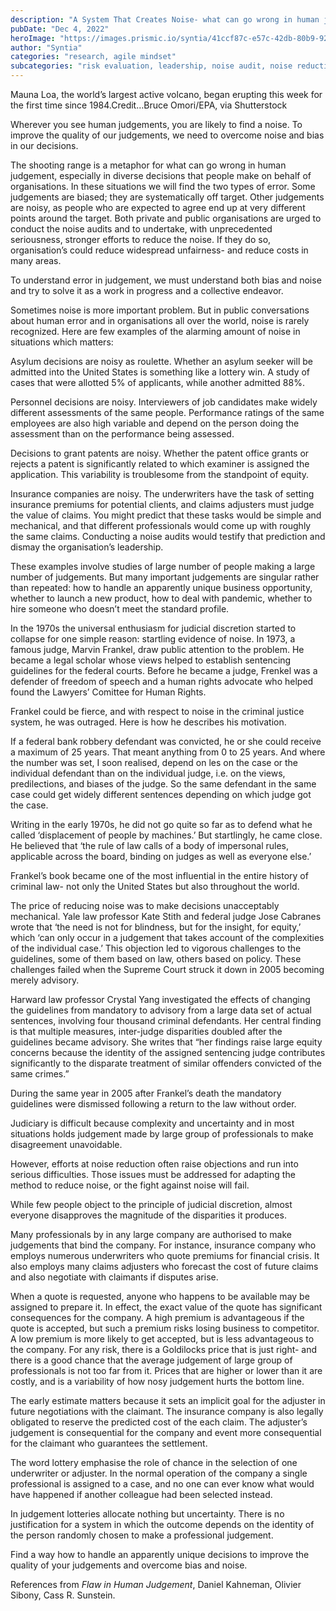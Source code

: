 ```yaml
---
description: "A System That Creates Noise- what can go wrong in human judgement? "
pubDate: "Dec 4, 2022"
heroImage: "https://images.prismic.io/syntia/41ccf87c-e57c-42db-80b9-923667404ed6_00sci-maunaloa-1-d2c9-superjumbo.webp?auto=compress,format"
author: "Syntia"
categories: "research, agile mindset"
subcategories: "risk evaluation, leadership, noise audit, noise reduction, cost effectiveness"
---
```


Mauna Loa, the world’s largest active volcano, began erupting this week for the first time since 1984.Credit…Bruce Omori/EPA, via Shutterstock

Wherever you see human judgements, you are likely to find a noise. To improve the quality of our judgements, we need to overcome noise and bias in our decisions.

The shooting range is a metaphor for what can go wrong in human judgement, especially in diverse decisions that people make on behalf of organisations. In these situations we will find the two types of error. Some judgements are biased; they are systematically off target. Other judgements are noisy, as people who are expected to agree end up at very different points around the target. Both private and public organisations are urged to conduct the noise audits and to undertake, with unprecedented seriousness, stronger efforts to reduce the noise. If they do so, organisation’s could reduce widespread unfairness- and reduce costs in many areas. 

To understand error in judgement, we must understand both bias and noise and try to solve it as a work in progress and a collective endeavor.

Sometimes noise is more important problem. But in public conversations about human error and in organisations all over the world, noise is rarely recognized. Here are few examples of the alarming amount of noise in situations which matters:

Asylum decisions are noisy as roulette. Whether an asylum seeker will be admitted into the United States is something like a lottery win. A study of cases that were allotted 5% of applicants, while another admitted 88%.

Personnel decisions are noisy. Interviewers of job candidates make widely different assessments of the same people. Performance ratings of the same employees are also high variable and depend on the person doing the assessment than on the performance being assessed.

Decisions to grant patents are noisy. Whether the patent office grants or rejects a patent is significantly related to which examiner is assigned the application. This variability is troublesome from the standpoint of equity.

Insurance companies are noisy. The underwriters have the task of setting insurance premiums for potential clients, and claims adjusters must judge the value of claims. You might predict that these tasks would be simple and mechanical, and that different professionals would come up with roughly the same claims. Conducting a noise audits would testify that prediction and dismay the organisation’s leadership.

These examples involve studies of large number of people making a large number of judgements. But many important judgements are singular rather than repeated: how to handle an apparently unique business opportunity, whether to launch a new product, how to deal with pandemic, whether to hire someone who doesn’t meet the standard profile. 

In the 1970s the universal enthusiasm for judicial discretion started to collapse for one simple reason: startling evidence of noise. In 1973, a famous judge, Marvin Frankel, draw public attention to the problem. He became a legal scholar whose views helped to establish sentencing guidelines for the federal courts. Before he became a judge, Frenkel was a defender of freedom of speech and a human rights advocate who helped found the Lawyers’ Comittee for Human Rights.

Frankel could be fierce, and with respect to noise in the criminal justice system, he was outraged. Here is how he describes his motivation.

If a federal bank robbery defendant was convicted, he or she could receive a maximum of 25 years. That meant anything from 0 to 25 years. And where the number was set, I soon realised, depend on les on the case or the individual defendant than on the individual judge, i.e. on the views, predilections, and biases of the judge. So the same defendant in the same case could get widely different sentences depending on which judge got the case.

Writing in the early 1970s, he did not go quite so far as to defend what he called ‘displacement of people by machines.’ But startlingly, he came close. He believed that ‘the rule of law calls of a body of impersonal rules, applicable across the board, binding on judges as well as everyone else.’

Frankel’s book became one of the most influential in the entire history of criminal law- not only the United States but also throughout the world.

The price of reducing noise was to make decisions unacceptably mechanical. Yale law professor Kate Stith and federal judge Jose Cabranes wrote that ‘the need is not for blindness, but for the insight, for equity,’ which ‘can only occur in a judgement that takes account of the complexities of the individual case.’ This objection led to vigorous challenges to the guidelines, some of them based on law, others based on policy. These challenges failed when the Supreme Court struck it down in 2005 becoming merely advisory. 

Harward law professor Crystal Yang investigated the effects of changing the guidelines from mandatory to advisory from a large data set of actual sentences, involving four thousand criminal defendants. Her central finding is that multiple measures, inter-judge disparities doubled after the guidelines became advisory. She writes that “her findings raise large equity concerns because the identity of the assigned sentencing judge contributes significantly to the disparate treatment of similar offenders convicted of the same crimes.”

During the same year in 2005 after Frankel’s death the mandatory guidelines were dismissed following a return to the law without order.

Judiciary is difficult because complexity and uncertainty and in most situations holds judgement made by large group of professionals to make disagreement unavoidable.

However, efforts at noise reduction often raise objections and run into serious difficulties. Those issues must be addressed for adapting the method to reduce noise, or the fight against noise will fail. 

While few people object to the principle of judicial discretion, almost everyone disapproves the magnitude of the disparities it produces. 

Many professionals by in any large company are authorised to make judgements that bind the company. For instance, insurance company who employs numerous underwriters who quote premiums for financial crisis. It also employs many claims adjusters who forecast the cost of future claims and also negotiate with claimants if disputes arise.

When a quote is requested, anyone who happens to be available may be assigned to prepare it. In effect, the exact value of the quote has significant consequences for the company. A high premium is advantageous if the quote is accepted, but such a premium risks losing business to competitor. A low premium is more likely to get accepted, but is less advantageous to the company. For any risk, there is a Goldilocks price that is just right- and there is a good chance that the average judgement of large group of professionals is not too far from it. Prices that are higher or lower than it are costly, and is a variability of how nosy judgement hurts the bottom line.

The early estimate matters because it sets an implicit goal for the adjuster in future negotiations with the claimant. The insurance company is also legally obligated to reserve the predicted cost of the each claim. The adjuster’s judgement is consequential for the company and event more consequential for the claimant who guarantees the settlement.

The word lottery emphasise the role of chance in the selection of one underwriter or adjuster. In the normal operation of the company a single professional is assigned to a case, and no one can ever know what would have happened if another colleague had been selected instead.

In judgement lotteries allocate nothing but uncertainty. There is no justification for a system in which the outcome depends on the identity of the person randomly chosen to make a professional judgement.

Find a way how to handle an apparently unique decisions to improve the quality of your judgements and overcome bias and noise.

References from _Flaw in Human Judgement_, Daniel Kahneman, Olivier Sibony, Cass R. Sunstein.
